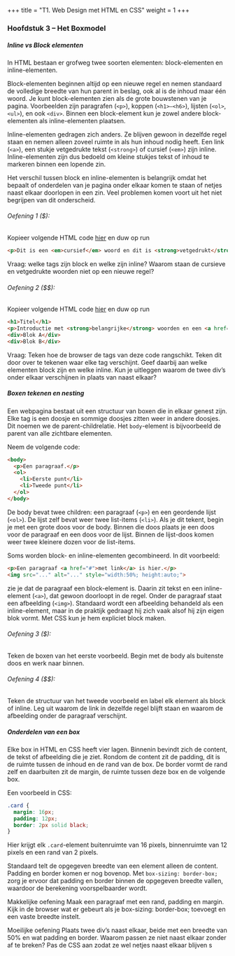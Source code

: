 +++
title = "T1. Web Design met HTML en CSS"
weight = 1
+++

<!-- ### Introductie
TODO: Schrijf introductie

### Hoofdstuk 1 – HTML tags

### Hoofdstuk 2 – CSS Selectors en Properties -->

### Hoofdstuk 3 – Het Boxmodel 
##### Inline vs Block elementen
In HTML bestaan er grofweg twee soorten elementen: block-elementen en inline-elementen.

Block-elementen beginnen altijd op een nieuwe regel en nemen standaard de volledige breedte van hun parent in beslag, ook al is de inhoud maar één woord. Je kunt block-elementen zien als de grote bouwstenen van je pagina. Voorbeelden zijn paragrafen (`<p>`), koppen (`<h1>–<h6>`), lijsten (`<ol>`, `<ul>`), en ook `<div>`. Binnen een block-element kun je zowel andere block-elementen als inline-elementen plaatsen.

Inline-elementen gedragen zich anders. Ze blijven gewoon in dezelfde regel staan en nemen alleen zoveel ruimte in als hun inhoud nodig heeft. Een link (`<a>`), een stukje vetgedrukte tekst (`<strong>`) of cursief (`<em>`) zijn inline. Inline-elementen zijn dus bedoeld om kleine stukjes tekst of inhoud te markeren binnen een lopende zin.

Het verschil tussen block en inline-elementen is belangrijk omdat het bepaalt of onderdelen van je pagina onder elkaar komen te staan of netjes naast elkaar doorlopen in een zin. Veel problemen komen voort uit het niet begrijpen van dit onderscheid.

###### Oefening 1 ($): 
Kopieer volgende HTML code [hier](https://www.w3schools.com/html/tryit.asp?filename=tryhtml_editor) en duw op run

```html
<p>Dit is een <em>cursief</em> woord en dit is <strong>vetgedrukt</strong>.</p>
```

Vraag: welke tags zijn block en welke zijn inline? Waarom staan de cursieve en vetgedrukte woorden niet op een nieuwe regel?

###### Oefening 2 ($$): 
Kopieer volgende HTML code [hier](https://www.w3schools.com/html/tryit.asp?filename=tryhtml_editor) en duw op run

```html
<h1>Titel</h1>
<p>Introductie met <strong>belangrijke</strong> woorden en een <a href="#">link</a>.</p>
<div>Blok A</div>
<div>Blok B</div>
```

Vraag: Teken hoe de browser de tags van deze code rangschikt. Teken dit door over te tekenen waar elke tag verschijnt. Geef daarbij aan welke elementen block zijn en welke inline. Kun je uitleggen waarom de twee div’s onder elkaar verschijnen in plaats van naast elkaar?

##### Boxen tekenen en nesting
Een webpagina bestaat uit een structuur van boxen die in elkaar genest zijn. Elke tag is een doosje en sommige doosjes zitten weer in andere doosjes. Dit noemen we de parent-childrelatie. Het `body`-element is bijvoorbeeld de parent van alle zichtbare elementen.

Neem de volgende code:

```html
<body>
  <p>Een paragraaf.</p>
  <ol>
    <li>Eerste punt</li>
    <li>Tweede punt</li>
  </ol>
</body>
```


De body bevat twee children: een paragraaf (`<p>`) en een geordende lijst (`<ol>`). De lijst zelf bevat weer twee list-items (`<li>`). Als je dit tekent, begin je met een grote doos voor de body. Binnen die doos plaats je een doos voor de paragraaf en een doos voor de lijst. Binnen de lijst-doos komen weer twee kleinere dozen voor de list-items.

Soms worden block- en inline-elementen gecombineerd. In dit voorbeeld:

```html
<p>Een paragraaf <a href="#">met link</a> is hier.</p>
<img src="..." alt="..." style="width:50%; height:auto;">
```

zie je dat de paragraaf een block-element is. Daarin zit tekst en een inline-element (`<a>`), dat gewoon doorloopt in de regel. Onder de paragraaf staat een afbeelding (`<img>`). Standaard wordt een afbeelding behandeld als een inline-element, maar in de praktijk gedraagt hij zich vaak alsof hij zijn eigen blok vormt. Met CSS kun je hem expliciet block maken.

###### Oefening 3 ($): 
Teken de boxen van het eerste voorbeeld. Begin met de body als buitenste doos en werk naar binnen.

###### Oefening 4 ($$): 
Teken de structuur van het tweede voorbeeld en label elk element als block of inline. Leg uit waarom de link in dezelfde regel blijft staan en waarom de afbeelding onder de paragraaf verschijnt.

##### Onderdelen van een box
Elke box in HTML en CSS heeft vier lagen. Binnenin bevindt zich de content, de tekst of afbeelding die je ziet. Rondom de content zit de padding, dit is de ruimte tussen de inhoud en de rand van de box. De border vormt de rand zelf en daarbuiten zit de margin, de ruimte tussen deze box en de volgende box.

Een voorbeeld in CSS:

```css
.card {
  margin: 16px;
  padding: 12px;
  border: 2px solid black;
}
```


Hier krijgt elk `.card`-element buitenruimte van 16 pixels, binnenruimte van 12 pixels en een rand van 2 pixels.

Standaard telt de opgegeven breedte van een element alleen de content. Padding en border komen er nog bovenop. Met `box-sizing: border-box;` zorg je ervoor dat padding en border binnen de opgegeven breedte vallen, waardoor de berekening voorspelbaarder wordt.

Makkelijke oefening
Maak een paragraaf met een rand, padding en margin. Kijk in de browser wat er gebeurt als je box-sizing: border-box; toevoegt en een vaste breedte instelt.

Moeilijke oefening
Plaats twee div’s naast elkaar, beide met een breedte van 50% en wat padding en border. Waarom passen ze niet naast elkaar zonder af te breken? Pas de CSS aan zodat ze wel netjes naast elkaar blijven s